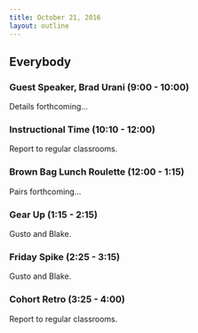 ```yaml
---
title: October 21, 2016
layout: outline
---
```


## Everybody

### Guest Speaker, Brad Urani (9:00 - 10:00)
Details forthcoming...

### Instructional Time (10:10 - 12:00)
Report to regular classrooms.

### Brown Bag Lunch Roulette (12:00 - 1:15)
Pairs forthcoming...

### Gear Up (1:15 - 2:15)
Gusto and Blake.

### Friday Spike (2:25 - 3:15)
Gusto and Blake.

### Cohort Retro (3:25 - 4:00)
Report to regular classrooms.